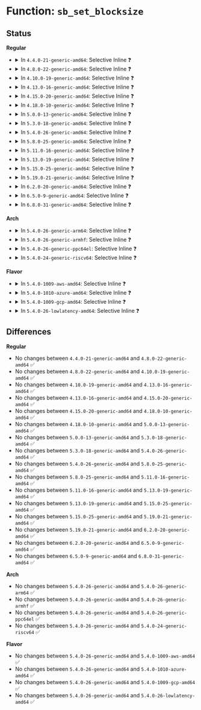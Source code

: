 # Function: <code>sb_set_blocksize</code>

## Status
<b>Regular</b>
<ul>
<li>
<details>
<summary>In <code>4.4.0-21-generic-amd64</code>: Selective Inline ❓</summary>

```c
int sb_set_blocksize(struct super_block * sb, int size)
```

```json
{
  "name": "sb_set_blocksize",
  "collision_type": "Unique Global",
  "inline_type": "Selective",
  "funcs": [
    {
      "addr": 18446744071581238480,
      "name": "sb_set_blocksize",
      "external": true,
      "loc": "fs/block_dev.c:126",
      "file": "fs/block_dev.c",
      "inline": "not declared, inlined",
      "caller_inline": [],
      "caller_func": [
        "fs/super.c:mount_bdev",
        "fs/block_dev.c:sb_min_blocksize",
        "fs/block_dev.c:sb_min_blocksize",
        "fs/ext4/super.c:ext4_fill_super",
        "fs/fat/inode.c:fat_fill_super",
        "fs/fuse/inode.c:fuse_fill_super"
      ]
    }
  ],
  "symbols": [
    {
      "addr": 18446744071581238480,
      "name": "sb_set_blocksize",
      "section": ".text",
      "bind": "STB_GLOBAL",
      "size": 76
    }
  ]
}
```
</details>
</li>
<li>
<details>
<summary>In <code>4.8.0-22-generic-amd64</code>: Selective Inline ❓</summary>

```c
int sb_set_blocksize(struct super_block * sb, int size)
```

```json
{
  "name": "sb_set_blocksize",
  "collision_type": "Unique Global",
  "inline_type": "Selective",
  "funcs": [
    {
      "addr": 18446744071581404480,
      "name": "sb_set_blocksize",
      "external": true,
      "loc": "fs/block_dev.c:139",
      "file": "fs/block_dev.c",
      "inline": "not declared, inlined",
      "caller_inline": [],
      "caller_func": [
        "fs/super.c:mount_bdev",
        "fs/block_dev.c:sb_min_blocksize",
        "fs/block_dev.c:sb_min_blocksize",
        "fs/ext4/super.c:ext4_fill_super",
        "fs/fat/inode.c:fat_fill_super",
        "fs/fuse/inode.c:fuse_fill_super"
      ]
    }
  ],
  "symbols": [
    {
      "addr": 18446744071581404480,
      "name": "sb_set_blocksize",
      "section": ".text",
      "bind": "STB_GLOBAL",
      "size": 76
    }
  ]
}
```
</details>
</li>
<li>
<details>
<summary>In <code>4.10.0-19-generic-amd64</code>: Selective Inline ❓</summary>

```c
int sb_set_blocksize(struct super_block * sb, int size)
```

```json
{
  "name": "sb_set_blocksize",
  "collision_type": "Unique Global",
  "inline_type": "Selective",
  "funcs": [
    {
      "addr": 18446744071581484720,
      "name": "sb_set_blocksize",
      "external": true,
      "loc": "fs/block_dev.c:141",
      "file": "fs/block_dev.c",
      "inline": "not declared, inlined",
      "caller_inline": [],
      "caller_func": [
        "fs/super.c:mount_bdev",
        "fs/block_dev.c:sb_min_blocksize",
        "fs/block_dev.c:sb_min_blocksize",
        "fs/ext4/super.c:ext4_fill_super",
        "fs/fat/inode.c:fat_fill_super",
        "fs/fuse/inode.c:fuse_fill_super"
      ]
    }
  ],
  "symbols": [
    {
      "addr": 18446744071581484720,
      "name": "sb_set_blocksize",
      "section": ".text",
      "bind": "STB_GLOBAL",
      "size": 76
    }
  ]
}
```
</details>
</li>
<li>
<details>
<summary>In <code>4.13.0-16-generic-amd64</code>: Selective Inline ❓</summary>

```c
int sb_set_blocksize(struct super_block * sb, int size)
```

```json
{
  "name": "sb_set_blocksize",
  "collision_type": "Unique Global",
  "inline_type": "Selective",
  "funcs": [
    {
      "addr": 18446744071581541552,
      "name": "sb_set_blocksize",
      "external": true,
      "loc": "fs/block_dev.c:141",
      "file": "fs/block_dev.c",
      "inline": "not declared, inlined",
      "caller_inline": [],
      "caller_func": [
        "fs/super.c:mount_bdev",
        "fs/block_dev.c:sb_min_blocksize",
        "fs/ext4/super.c:ext4_fill_super",
        "fs/fat/inode.c:fat_fill_super",
        "fs/fuse/inode.c:fuse_fill_super"
      ]
    }
  ],
  "symbols": [
    {
      "addr": 18446744071581541552,
      "name": "sb_set_blocksize",
      "section": ".text",
      "bind": "STB_GLOBAL",
      "size": 76
    }
  ]
}
```
</details>
</li>
<li>
<details>
<summary>In <code>4.15.0-20-generic-amd64</code>: Selective Inline ❓</summary>

```c
int sb_set_blocksize(struct super_block * sb, int size)
```

```json
{
  "name": "sb_set_blocksize",
  "collision_type": "Unique Global",
  "inline_type": "Selective",
  "funcs": [
    {
      "addr": 18446744071581684416,
      "name": "sb_set_blocksize",
      "external": true,
      "loc": "fs/block_dev.c:129",
      "file": "fs/block_dev.c",
      "inline": "not declared, inlined",
      "caller_inline": [],
      "caller_func": [
        "fs/super.c:mount_bdev",
        "fs/block_dev.c:sb_min_blocksize",
        "fs/ext4/super.c:ext4_fill_super",
        "fs/fat/inode.c:fat_fill_super",
        "fs/fuse/inode.c:fuse_fill_super"
      ]
    }
  ],
  "symbols": [
    {
      "addr": 18446744071581684416,
      "name": "sb_set_blocksize",
      "section": ".text",
      "bind": "STB_GLOBAL",
      "size": 76
    }
  ]
}
```
</details>
</li>
<li>
<details>
<summary>In <code>4.18.0-10-generic-amd64</code>: Selective Inline ❓</summary>

```c
int sb_set_blocksize(struct super_block * sb, int size)
```

```json
{
  "name": "sb_set_blocksize",
  "collision_type": "Unique Global",
  "inline_type": "Selective",
  "funcs": [
    {
      "addr": 18446744071581843024,
      "name": "sb_set_blocksize",
      "external": true,
      "loc": "fs/block_dev.c:129",
      "file": "fs/block_dev.c",
      "inline": "not declared, inlined",
      "caller_inline": [],
      "caller_func": [
        "fs/super.c:mount_bdev",
        "fs/block_dev.c:sb_min_blocksize",
        "fs/ext4/super.c:ext4_fill_super",
        "fs/fat/inode.c:fat_fill_super",
        "fs/fuse/inode.c:fuse_fill_super"
      ]
    }
  ],
  "symbols": [
    {
      "addr": 18446744071581843024,
      "name": "sb_set_blocksize",
      "section": ".text",
      "bind": "STB_GLOBAL",
      "size": 76
    }
  ]
}
```
</details>
</li>
<li>
<details>
<summary>In <code>5.0.0-13-generic-amd64</code>: Selective Inline ❓</summary>

```c
int sb_set_blocksize(struct super_block * sb, int size)
```

```json
{
  "name": "sb_set_blocksize",
  "collision_type": "Unique Global",
  "inline_type": "Selective",
  "funcs": [
    {
      "addr": 18446744071581930816,
      "name": "sb_set_blocksize",
      "external": true,
      "loc": "fs/block_dev.c:143",
      "file": "fs/block_dev.c",
      "inline": "not declared, inlined",
      "caller_inline": [],
      "caller_func": [
        "fs/super.c:mount_bdev",
        "fs/block_dev.c:sb_min_blocksize",
        "fs/ext4/super.c:ext4_fill_super",
        "fs/fat/inode.c:fat_fill_super",
        "fs/fuse/inode.c:fuse_fill_super"
      ]
    }
  ],
  "symbols": [
    {
      "addr": 18446744071581930816,
      "name": "sb_set_blocksize",
      "section": ".text",
      "bind": "STB_GLOBAL",
      "size": 76
    }
  ]
}
```
</details>
</li>
<li>
<details>
<summary>In <code>5.3.0-18-generic-amd64</code>: Selective Inline ❓</summary>

```c
int sb_set_blocksize(struct super_block * sb, int size)
```

```json
{
  "name": "sb_set_blocksize",
  "collision_type": "Unique Global",
  "inline_type": "Selective",
  "funcs": [
    {
      "addr": 18446744071582069712,
      "name": "sb_set_blocksize",
      "external": true,
      "loc": "fs/block_dev.c:143",
      "file": "fs/block_dev.c",
      "inline": "not declared, inlined",
      "caller_inline": [],
      "caller_func": [
        "fs/super.c:mount_bdev",
        "fs/block_dev.c:sb_min_blocksize",
        "fs/ext4/super.c:ext4_fill_super",
        "fs/fat/inode.c:fat_fill_super",
        "fs/fuse/inode.c:fuse_fill_super"
      ]
    }
  ],
  "symbols": [
    {
      "addr": 18446744071582069712,
      "name": "sb_set_blocksize",
      "section": ".text",
      "bind": "STB_GLOBAL",
      "size": 78
    }
  ]
}
```
</details>
</li>
<li>
<details>
<summary>In <code>5.4.0-26-generic-amd64</code>: Selective Inline ❓</summary>

```c
int sb_set_blocksize(struct super_block * sb, int size)
```

```json
{
  "name": "sb_set_blocksize",
  "collision_type": "Unique Global",
  "inline_type": "Selective",
  "funcs": [
    {
      "addr": 18446744071582147344,
      "name": "sb_set_blocksize",
      "external": true,
      "loc": "fs/block_dev.c:143",
      "file": "fs/block_dev.c",
      "inline": "not declared, inlined",
      "caller_inline": [],
      "caller_func": [
        "fs/super.c:mount_bdev",
        "fs/super.c:get_tree_bdev",
        "fs/block_dev.c:sb_min_blocksize",
        "fs/ext4/super.c:ext4_fill_super",
        "fs/fat/inode.c:fat_fill_super",
        "fs/fuse/inode.c:fuse_fill_super_common"
      ]
    }
  ],
  "symbols": [
    {
      "addr": 18446744071582147344,
      "name": "sb_set_blocksize",
      "section": ".text",
      "bind": "STB_GLOBAL",
      "size": 78
    }
  ]
}
```
</details>
</li>
<li>
<details>
<summary>In <code>5.8.0-25-generic-amd64</code>: Selective Inline ❓</summary>

```c
int sb_set_blocksize(struct super_block * sb, int size)
```

```json
{
  "name": "sb_set_blocksize",
  "collision_type": "Unique Global",
  "inline_type": "Selective",
  "funcs": [
    {
      "addr": 18446744071582385138,
      "name": "sb_set_blocksize",
      "external": true,
      "loc": "fs/block_dev.c:142",
      "file": "fs/block_dev.c",
      "inline": "not declared, inlined",
      "caller_inline": [
        "fs/block_dev.c:sb_min_blocksize",
        "fs/block_dev.c:sb_min_blocksize"
      ],
      "caller_func": [
        "fs/super.c:mount_bdev",
        "fs/super.c:get_tree_bdev",
        "fs/ext4/super.c:ext4_fill_super",
        "fs/fat/inode.c:fat_fill_super",
        "fs/fuse/inode.c:fuse_fill_super_common"
      ]
    }
  ],
  "symbols": [
    {
      "addr": 18446744071582384992,
      "name": "sb_set_blocksize",
      "section": ".text",
      "bind": "STB_GLOBAL",
      "size": 78
    }
  ]
}
```
</details>
</li>
<li>
<details>
<summary>In <code>5.11.0-16-generic-amd64</code>: Selective Inline ❓</summary>

```c
int sb_set_blocksize(struct super_block * sb, int size)
```

```json
{
  "name": "sb_set_blocksize",
  "collision_type": "Unique Global",
  "inline_type": "Selective",
  "funcs": [
    {
      "addr": 18446744071582439807,
      "name": "sb_set_blocksize",
      "external": true,
      "loc": "fs/block_dev.c:174",
      "file": "fs/block_dev.c",
      "inline": "not declared, inlined",
      "caller_inline": [
        "fs/block_dev.c:sb_min_blocksize",
        "fs/block_dev.c:sb_min_blocksize"
      ],
      "caller_func": [
        "fs/super.c:mount_bdev",
        "fs/super.c:get_tree_bdev",
        "fs/ext4/super.c:ext4_fill_super",
        "fs/fat/inode.c:fat_fill_super",
        "fs/fuse/inode.c:fuse_fill_super_common"
      ]
    }
  ],
  "symbols": [
    {
      "addr": 18446744071582439664,
      "name": "sb_set_blocksize",
      "section": ".text",
      "bind": "STB_GLOBAL",
      "size": 78
    }
  ]
}
```
</details>
</li>
<li>
<details>
<summary>In <code>5.13.0-19-generic-amd64</code>: Selective Inline ❓</summary>

```c
int sb_set_blocksize(struct super_block * sb, int size)
```

```json
{
  "name": "sb_set_blocksize",
  "collision_type": "Unique Global",
  "inline_type": "Selective",
  "funcs": [
    {
      "addr": 18446744071582466912,
      "name": "sb_set_blocksize",
      "external": true,
      "loc": "fs/block_dev.c:173",
      "file": "fs/block_dev.c",
      "inline": "not declared, inlined",
      "caller_inline": [
        "fs/block_dev.c:sb_min_blocksize",
        "fs/block_dev.c:sb_min_blocksize"
      ],
      "caller_func": [
        "fs/super.c:mount_bdev",
        "fs/super.c:get_tree_bdev",
        "fs/ext4/super.c:ext4_fill_super",
        "fs/fat/inode.c:fat_fill_super",
        "fs/fuse/inode.c:fuse_fill_super_common"
      ]
    }
  ],
  "symbols": [
    {
      "addr": 18446744071582466768,
      "name": "sb_set_blocksize",
      "section": ".text",
      "bind": "STB_GLOBAL",
      "size": 78
    }
  ]
}
```
</details>
</li>
<li>
<details>
<summary>In <code>5.15.0-25-generic-amd64</code>: Selective Inline ❓</summary>

```c
int sb_set_blocksize(struct super_block * sb, int size)
```

```json
{
  "name": "sb_set_blocksize",
  "collision_type": "Unique Global",
  "inline_type": "Selective",
  "funcs": [
    {
      "addr": 18446744071584891120,
      "name": "sb_set_blocksize",
      "external": true,
      "loc": "block/bdev.c:164",
      "file": "block/bdev.c",
      "inline": "not declared, inlined",
      "caller_inline": [
        "block/bdev.c:sb_min_blocksize",
        "block/bdev.c:sb_min_blocksize"
      ],
      "caller_func": [
        "fs/super.c:mount_bdev",
        "fs/super.c:get_tree_bdev",
        "fs/ext4/super.c:ext4_fill_super",
        "fs/fat/inode.c:fat_fill_super",
        "fs/fuse/inode.c:fuse_fill_super_common"
      ]
    }
  ],
  "symbols": [
    {
      "addr": 18446744071584890976,
      "name": "sb_set_blocksize",
      "section": ".text",
      "bind": "STB_GLOBAL",
      "size": 78
    }
  ]
}
```
</details>
</li>
<li>
<details>
<summary>In <code>5.19.0-21-generic-amd64</code>: Selective Inline ❓</summary>

```c
int sb_set_blocksize(struct super_block * sb, int size)
```

```json
{
  "name": "sb_set_blocksize",
  "collision_type": "Unique Global",
  "inline_type": "Selective",
  "funcs": [
    {
      "addr": 18446744071585591643,
      "name": "sb_set_blocksize",
      "external": true,
      "loc": "block/bdev.c:160",
      "file": "block/bdev.c",
      "inline": "not declared, inlined",
      "caller_inline": [
        "block/bdev.c:sb_min_blocksize",
        "block/bdev.c:sb_min_blocksize"
      ],
      "caller_func": [
        "fs/super.c:mount_bdev",
        "fs/super.c:get_tree_bdev",
        "fs/ext4/super.c:__ext4_fill_super",
        "fs/fat/inode.c:fat_fill_super",
        "fs/fuse/inode.c:fuse_fill_super_common"
      ]
    }
  ],
  "symbols": [
    {
      "addr": 18446744071585591488,
      "name": "sb_set_blocksize",
      "section": ".text",
      "bind": "STB_GLOBAL",
      "size": 86
    }
  ]
}
```
</details>
</li>
<li>
<details>
<summary>In <code>6.2.0-20-generic-amd64</code>: Selective Inline ❓</summary>

```c
int sb_set_blocksize(struct super_block * sb, int size)
```

```json
{
  "name": "sb_set_blocksize",
  "collision_type": "Unique Global",
  "inline_type": "Selective",
  "funcs": [
    {
      "addr": 18446744071586358427,
      "name": "sb_set_blocksize",
      "external": true,
      "loc": "block/bdev.c:159",
      "file": "block/bdev.c",
      "inline": "not declared, inlined",
      "caller_inline": [
        "block/bdev.c:sb_min_blocksize",
        "block/bdev.c:sb_min_blocksize"
      ],
      "caller_func": [
        "fs/super.c:mount_bdev",
        "fs/super.c:get_tree_bdev",
        "fs/ext4/super.c:ext4_load_super",
        "fs/fat/inode.c:fat_fill_super",
        "fs/fuse/inode.c:fuse_fill_super_common"
      ]
    }
  ],
  "symbols": [
    {
      "addr": 18446744071586358240,
      "name": "sb_set_blocksize",
      "section": ".text",
      "bind": "STB_GLOBAL",
      "size": 101
    }
  ]
}
```
</details>
</li>
<li>
<details>
<summary>In <code>6.5.0-9-generic-amd64</code>: Selective Inline ❓</summary>

```c
int sb_set_blocksize(struct super_block * sb, int size)
```

```json
{
  "name": "sb_set_blocksize",
  "collision_type": "Unique Global",
  "inline_type": "Selective",
  "funcs": [
    {
      "addr": 18446744071586605016,
      "name": "sb_set_blocksize",
      "external": true,
      "loc": "block/bdev.c:159",
      "file": "block/bdev.c",
      "inline": "not declared, inlined",
      "caller_inline": [
        "block/bdev.c:sb_min_blocksize",
        "block/bdev.c:sb_min_blocksize"
      ],
      "caller_func": [
        "fs/super.c:mount_bdev",
        "fs/super.c:get_tree_bdev",
        "fs/ext4/super.c:ext4_load_super",
        "fs/fat/inode.c:fat_fill_super",
        "fs/fuse/inode.c:fuse_fill_super_common"
      ]
    }
  ],
  "symbols": [
    {
      "addr": 18446744071586604832,
      "name": "sb_set_blocksize",
      "section": ".text",
      "bind": "STB_GLOBAL",
      "size": 101
    }
  ]
}
```
</details>
</li>
<li>
<details>
<summary>In <code>6.8.0-31-generic-amd64</code>: Selective Inline ❓</summary>

```c
int sb_set_blocksize(struct super_block * sb, int size)
```

```json
{
  "name": "sb_set_blocksize",
  "collision_type": "Unique Global",
  "inline_type": "Selective",
  "funcs": [
    {
      "addr": 18446744071586874120,
      "name": "sb_set_blocksize",
      "external": true,
      "loc": "block/bdev.c:162",
      "file": "block/bdev.c",
      "inline": "not declared, inlined",
      "caller_inline": [
        "block/bdev.c:sb_min_blocksize",
        "block/bdev.c:sb_min_blocksize"
      ],
      "caller_func": [
        "fs/super.c:setup_bdev_super",
        "fs/ext4/super.c:ext4_load_super",
        "fs/fat/inode.c:fat_fill_super",
        "fs/fuse/inode.c:fuse_fill_super_common"
      ]
    }
  ],
  "symbols": [
    {
      "addr": 18446744071586873936,
      "name": "sb_set_blocksize",
      "section": ".text",
      "bind": "STB_GLOBAL",
      "size": 101
    }
  ]
}
```
</details>
</li>
</ul>
<b>Arch</b>
<ul>
<li>
<details>
<summary>In <code>5.4.0-26-generic-arm64</code>: Selective Inline ❓</summary>

```c
int sb_set_blocksize(struct super_block * sb, int size)
```

```json
{
  "name": "sb_set_blocksize",
  "collision_type": "Unique Global",
  "inline_type": "Selective",
  "funcs": [
    {
      "addr": 18446603336493696480,
      "name": "sb_set_blocksize",
      "external": true,
      "loc": "fs/block_dev.c:143",
      "file": "fs/block_dev.c",
      "inline": "not declared, inlined",
      "caller_inline": [],
      "caller_func": [
        "fs/super.c:mount_bdev",
        "fs/super.c:get_tree_bdev",
        "fs/block_dev.c:sb_min_blocksize",
        "fs/ext4/super.c:ext4_fill_super",
        "fs/fat/inode.c:fat_fill_super",
        "fs/fuse/inode.c:fuse_fill_super_common"
      ]
    }
  ],
  "symbols": [
    {
      "addr": 18446603336493696480,
      "name": "sb_set_blocksize",
      "section": ".text",
      "bind": "STB_GLOBAL",
      "size": 116
    }
  ]
}
```
</details>
</li>
<li>
<details>
<summary>In <code>5.4.0-26-generic-armhf</code>: Selective Inline ❓</summary>

```c
int sb_set_blocksize(struct super_block * sb, int size)
```

```json
{
  "name": "sb_set_blocksize",
  "collision_type": "Unique Global",
  "inline_type": "Selective",
  "funcs": [
    {
      "addr": 3227227120,
      "name": "sb_set_blocksize",
      "external": true,
      "loc": "fs/block_dev.c:143",
      "file": "fs/block_dev.c",
      "inline": "not declared, inlined",
      "caller_inline": [],
      "caller_func": [
        "fs/super.c:mount_bdev",
        "fs/super.c:get_tree_bdev",
        "fs/block_dev.c:sb_min_blocksize",
        "fs/ext4/super.c:ext4_fill_super",
        "fs/fat/inode.c:fat_fill_super",
        "fs/fuse/inode.c:fuse_fill_super_common"
      ]
    }
  ],
  "symbols": [
    {
      "addr": 3227227120,
      "name": "sb_set_blocksize",
      "section": ".text",
      "bind": "STB_GLOBAL",
      "size": 92
    }
  ]
}
```
</details>
</li>
<li>
<details>
<summary>In <code>5.4.0-26-generic-ppc64el</code>: Selective Inline ❓</summary>

```c
int sb_set_blocksize(struct super_block * sb, int size)
```

```json
{
  "name": "sb_set_blocksize",
  "collision_type": "Unique Global",
  "inline_type": "Selective",
  "funcs": [
    {
      "addr": 13835058055287301344,
      "name": "sb_set_blocksize",
      "external": true,
      "loc": "fs/block_dev.c:143",
      "file": "fs/block_dev.c",
      "inline": "not declared, inlined",
      "caller_inline": [],
      "caller_func": [
        "fs/super.c:mount_bdev",
        "fs/super.c:get_tree_bdev",
        "fs/block_dev.c:sb_min_blocksize",
        "fs/ext4/super.c:ext4_fill_super",
        "fs/fat/inode.c:fat_fill_super",
        "fs/fuse/inode.c:fuse_fill_super_common"
      ]
    }
  ],
  "symbols": [
    {
      "addr": 13835058055287301344,
      "name": "sb_set_blocksize",
      "section": ".text",
      "bind": "STB_GLOBAL",
      "size": 172
    }
  ]
}
```
</details>
</li>
<li>
<details>
<summary>In <code>5.4.0-24-generic-riscv64</code>: Selective Inline ❓</summary>

```c
int sb_set_blocksize(struct super_block * sb, int size)
```

```json
{
  "name": "sb_set_blocksize",
  "collision_type": "Unique Global",
  "inline_type": "Selective",
  "funcs": [
    {
      "addr": 18446743936273314580,
      "name": "sb_set_blocksize",
      "external": true,
      "loc": "fs/block_dev.c:143",
      "file": "fs/block_dev.c",
      "inline": "not declared, inlined",
      "caller_inline": [],
      "caller_func": [
        "fs/super.c:mount_bdev",
        "fs/super.c:get_tree_bdev",
        "fs/block_dev.c:sb_min_blocksize",
        "fs/ext4/super.c:ext4_fill_super",
        "fs/fat/inode.c:fat_fill_super",
        "fs/fuse/inode.c:fuse_fill_super_common"
      ]
    }
  ],
  "symbols": [
    {
      "addr": 18446743936273314580,
      "name": "sb_set_blocksize",
      "section": ".text",
      "bind": "STB_GLOBAL",
      "size": 98
    }
  ]
}
```
</details>
</li>
</ul>
<b>Flavor</b>
<ul>
<li>
<details>
<summary>In <code>5.4.0-1009-aws-amd64</code>: Selective Inline ❓</summary>

```c
int sb_set_blocksize(struct super_block * sb, int size)
```

```json
{
  "name": "sb_set_blocksize",
  "collision_type": "Unique Global",
  "inline_type": "Selective",
  "funcs": [
    {
      "addr": 18446744071582116080,
      "name": "sb_set_blocksize",
      "external": true,
      "loc": "fs/block_dev.c:143",
      "file": "fs/block_dev.c",
      "inline": "not declared, inlined",
      "caller_inline": [],
      "caller_func": [
        "fs/super.c:mount_bdev",
        "fs/super.c:get_tree_bdev",
        "fs/block_dev.c:sb_min_blocksize",
        "fs/ext4/super.c:ext4_fill_super",
        "fs/fat/inode.c:fat_fill_super",
        "fs/fuse/inode.c:fuse_fill_super_common"
      ]
    }
  ],
  "symbols": [
    {
      "addr": 18446744071582116080,
      "name": "sb_set_blocksize",
      "section": ".text",
      "bind": "STB_GLOBAL",
      "size": 78
    }
  ]
}
```
</details>
</li>
<li>
<details>
<summary>In <code>5.4.0-1010-azure-amd64</code>: Selective Inline ❓</summary>

```c
int sb_set_blocksize(struct super_block * sb, int size)
```

```json
{
  "name": "sb_set_blocksize",
  "collision_type": "Unique Global",
  "inline_type": "Selective",
  "funcs": [
    {
      "addr": 18446744071582053520,
      "name": "sb_set_blocksize",
      "external": true,
      "loc": "fs/block_dev.c:143",
      "file": "fs/block_dev.c",
      "inline": "not declared, inlined",
      "caller_inline": [],
      "caller_func": [
        "fs/super.c:mount_bdev",
        "fs/super.c:get_tree_bdev",
        "fs/block_dev.c:sb_min_blocksize",
        "fs/ext4/super.c:ext4_fill_super",
        "fs/fat/inode.c:fat_fill_super",
        "fs/fuse/inode.c:fuse_fill_super_common"
      ]
    }
  ],
  "symbols": [
    {
      "addr": 18446744071582053520,
      "name": "sb_set_blocksize",
      "section": ".text",
      "bind": "STB_GLOBAL",
      "size": 78
    }
  ]
}
```
</details>
</li>
<li>
<details>
<summary>In <code>5.4.0-1009-gcp-amd64</code>: Selective Inline ❓</summary>

```c
int sb_set_blocksize(struct super_block * sb, int size)
```

```json
{
  "name": "sb_set_blocksize",
  "collision_type": "Unique Global",
  "inline_type": "Selective",
  "funcs": [
    {
      "addr": 18446744071582106560,
      "name": "sb_set_blocksize",
      "external": true,
      "loc": "fs/block_dev.c:143",
      "file": "fs/block_dev.c",
      "inline": "not declared, inlined",
      "caller_inline": [],
      "caller_func": [
        "fs/super.c:mount_bdev",
        "fs/super.c:get_tree_bdev",
        "fs/block_dev.c:sb_min_blocksize",
        "fs/ext4/super.c:ext4_fill_super",
        "fs/fat/inode.c:fat_fill_super",
        "fs/fuse/inode.c:fuse_fill_super_common"
      ]
    }
  ],
  "symbols": [
    {
      "addr": 18446744071582106560,
      "name": "sb_set_blocksize",
      "section": ".text",
      "bind": "STB_GLOBAL",
      "size": 78
    }
  ]
}
```
</details>
</li>
<li>
<details>
<summary>In <code>5.4.0-26-lowlatency-amd64</code>: Selective Inline ❓</summary>

```c
int sb_set_blocksize(struct super_block * sb, int size)
```

```json
{
  "name": "sb_set_blocksize",
  "collision_type": "Unique Global",
  "inline_type": "Selective",
  "funcs": [
    {
      "addr": 18446744071582180800,
      "name": "sb_set_blocksize",
      "external": true,
      "loc": "fs/block_dev.c:143",
      "file": "fs/block_dev.c",
      "inline": "not declared, inlined",
      "caller_inline": [],
      "caller_func": [
        "fs/super.c:mount_bdev",
        "fs/super.c:get_tree_bdev",
        "fs/block_dev.c:sb_min_blocksize",
        "fs/ext4/super.c:ext4_fill_super",
        "fs/fat/inode.c:fat_fill_super",
        "fs/fuse/inode.c:fuse_fill_super_common"
      ]
    }
  ],
  "symbols": [
    {
      "addr": 18446744071582180800,
      "name": "sb_set_blocksize",
      "section": ".text",
      "bind": "STB_GLOBAL",
      "size": 78
    }
  ]
}
```
</details>
</li>
</ul>

## Differences
<b>Regular</b>
<ul>
<li>
No changes between <code>4.4.0-21-generic-amd64</code> and <code>4.8.0-22-generic-amd64</code> ✅
</li>
<li>
No changes between <code>4.8.0-22-generic-amd64</code> and <code>4.10.0-19-generic-amd64</code> ✅
</li>
<li>
No changes between <code>4.10.0-19-generic-amd64</code> and <code>4.13.0-16-generic-amd64</code> ✅
</li>
<li>
No changes between <code>4.13.0-16-generic-amd64</code> and <code>4.15.0-20-generic-amd64</code> ✅
</li>
<li>
No changes between <code>4.15.0-20-generic-amd64</code> and <code>4.18.0-10-generic-amd64</code> ✅
</li>
<li>
No changes between <code>4.18.0-10-generic-amd64</code> and <code>5.0.0-13-generic-amd64</code> ✅
</li>
<li>
No changes between <code>5.0.0-13-generic-amd64</code> and <code>5.3.0-18-generic-amd64</code> ✅
</li>
<li>
No changes between <code>5.3.0-18-generic-amd64</code> and <code>5.4.0-26-generic-amd64</code> ✅
</li>
<li>
No changes between <code>5.4.0-26-generic-amd64</code> and <code>5.8.0-25-generic-amd64</code> ✅
</li>
<li>
No changes between <code>5.8.0-25-generic-amd64</code> and <code>5.11.0-16-generic-amd64</code> ✅
</li>
<li>
No changes between <code>5.11.0-16-generic-amd64</code> and <code>5.13.0-19-generic-amd64</code> ✅
</li>
<li>
No changes between <code>5.13.0-19-generic-amd64</code> and <code>5.15.0-25-generic-amd64</code> ✅
</li>
<li>
No changes between <code>5.15.0-25-generic-amd64</code> and <code>5.19.0-21-generic-amd64</code> ✅
</li>
<li>
No changes between <code>5.19.0-21-generic-amd64</code> and <code>6.2.0-20-generic-amd64</code> ✅
</li>
<li>
No changes between <code>6.2.0-20-generic-amd64</code> and <code>6.5.0-9-generic-amd64</code> ✅
</li>
<li>
No changes between <code>6.5.0-9-generic-amd64</code> and <code>6.8.0-31-generic-amd64</code> ✅
</li>
</ul>
<b>Arch</b>
<ul>
<li>
No changes between <code>5.4.0-26-generic-amd64</code> and <code>5.4.0-26-generic-arm64</code> ✅
</li>
<li>
No changes between <code>5.4.0-26-generic-amd64</code> and <code>5.4.0-26-generic-armhf</code> ✅
</li>
<li>
No changes between <code>5.4.0-26-generic-amd64</code> and <code>5.4.0-26-generic-ppc64el</code> ✅
</li>
<li>
No changes between <code>5.4.0-26-generic-amd64</code> and <code>5.4.0-24-generic-riscv64</code> ✅
</li>
</ul>
<b>Flavor</b>
<ul>
<li>
No changes between <code>5.4.0-26-generic-amd64</code> and <code>5.4.0-1009-aws-amd64</code> ✅
</li>
<li>
No changes between <code>5.4.0-26-generic-amd64</code> and <code>5.4.0-1010-azure-amd64</code> ✅
</li>
<li>
No changes between <code>5.4.0-26-generic-amd64</code> and <code>5.4.0-1009-gcp-amd64</code> ✅
</li>
<li>
No changes between <code>5.4.0-26-generic-amd64</code> and <code>5.4.0-26-lowlatency-amd64</code> ✅
</li>
</ul>

